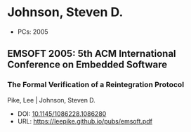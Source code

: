 # Johnson, Steven D.

* PCs: 2005

## EMSOFT 2005: 5th ACM International Conference on Embedded Software

### The Formal Verification of a Reintegration Protocol
Pike, Lee | Johnson, Steven D.
* DOI: [10.1145/1086228.1086280](https://doi.org/10.1145/1086228.1086280)
* URL: <https://leepike.github.io/pubs/emsoft.pdf>

